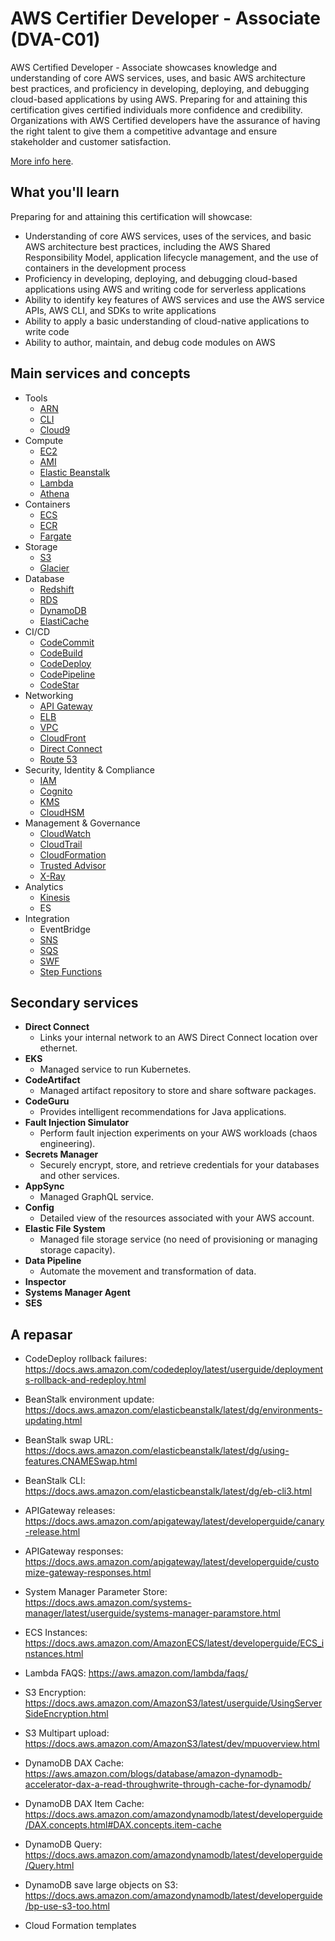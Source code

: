 # AWS Certifier Developer - Associate (DVA-C01)

AWS Certified Developer - Associate showcases knowledge and understanding of core AWS services, uses, and basic AWS architecture best practices, and proficiency in developing, deploying, and debugging cloud-based applications by using AWS. Preparing for and attaining this certification gives certified individuals more confidence and credibility. Organizations with AWS Certified developers have the assurance of having the right talent to give them a competitive advantage and ensure stakeholder and customer satisfaction.

[More info here](https://aws.amazon.com/certification/certified-developer-associate/?nc1=h_ls).

## What you'll learn

Preparing for and attaining this certification will showcase:

- Understanding of core AWS services, uses of the services, and basic AWS architecture best practices, including the AWS Shared Responsibility Model, application lifecycle management, and the use of containers in the development process
- Proficiency in developing, deploying, and debugging cloud-based applications using AWS and writing code for serverless applications
- Ability to identify key features of AWS services and use the AWS service APIs, AWS CLI, and SDKs to write applications
- Ability to apply a basic understanding of cloud-native applications to write code
- Ability to author, maintain, and debug code modules on AWS

## Main services and concepts

- Tools
    - [ARN](ARN.md)
    - [CLI](CLI.md)
    - [Cloud9](Cloud9.md)
- Compute
    - [EC2](EC2.md)
    - [AMI](EC2.md#ami)
    - [Elastic Beanstalk](ElasticBeanstalk.md)
    - [Lambda](Lambda.md)
    - [Athena](Athena.md)
- Containers
    - [ECS](ECS.md)
    - [ECR](ECR.md)
    - [Fargate](Fargate.md)
- Storage
    - [S3](S3.md)
    - [Glacier](S3.md#storage-classes)
- Database
    - [Redshift](Redshift.md)
    - [RDS](RDS.md)
    - [DynamoDB](DynamoDB.md)
    - [ElastiCache](ElastiCache.md)
- CI/CD
    - [CodeCommit](CodeCommit.md)
    - [CodeBuild](CodeBuild.md)
    - [CodeDeploy](CodeDeploy.md)
    - [CodePipeline](CodePipeline.md)
    - [CodeStar](CodeStar.md)
- Networking
    - [API Gateway](APIGateway.md)
    - [ELB](ELB.md)
    - [VPC](VPC.md)
    - [CloudFront](CloudFront.md)
    - [Direct Connect](DirectConnect.md)
    - [Route 53](Route53.md)
- Security, Identity & Compliance
    - [IAM](IAM.md)
    - [Cognito](Cognito.md)
    - [KMS](KMS.md)
    - [CloudHSM](CloudHSM.md)
- Management & Governance
    - [CloudWatch](CloudWatch.md)
    - [CloudTrail](CloudTrail.md)
    - [CloudFormation](CloudFormation.md)
    - [Trusted Advisor](TrustedAdvisor.md)
    - [X-Ray](XRay.md)
- Analytics
    - [Kinesis](Kinesis.md)
    - ES
- Integration
    - EventBridge
    - [SNS](SNS.md)
    - [SQS](SQS.md)
    - [SWF](SWF.md)
    - [Step Functions](StepFunctions.md)

## Secondary services

- **Direct Connect**
    - Links your internal network to an AWS Direct Connect location over ethernet.
- **EKS**
    - Managed service to run Kubernetes.
- **CodeArtifact**
    - Managed artifact repository to store and share software packages.
- **CodeGuru**
    - Provides intelligent recommendations for Java applications.
- **Fault Injection Simulator**
    - Perform fault injection experiments on your AWS workloads (chaos engineering).
- **Secrets Manager**
    - Securely encrypt, store, and retrieve credentials for your databases and other services.
- **AppSync**
    - Managed GraphQL service.
- **Config**
    - Detailed view of the resources associated with your AWS account.
- **Elastic File System**
    - Managed file storage service (no need of provisioning or managing storage capacity).
- **Data Pipeline**
    - Automate the movement and transformation of data.
- **Inspector**
- **Systems Manager Agent**
- **SES**


## A repasar

- CodeDeploy rollback failures: https://docs.aws.amazon.com/codedeploy/latest/userguide/deployments-rollback-and-redeploy.html

- BeanStalk environment update: https://docs.aws.amazon.com/elasticbeanstalk/latest/dg/environments-updating.html
- BeanStalk swap URL: https://docs.aws.amazon.com/elasticbeanstalk/latest/dg/using-features.CNAMESwap.html
- BeanStalk CLI: https://docs.aws.amazon.com/elasticbeanstalk/latest/dg/eb-cli3.html

- APIGateway releases: https://docs.aws.amazon.com/apigateway/latest/developerguide/canary-release.html
- APIGateway responses: https://docs.aws.amazon.com/apigateway/latest/developerguide/customize-gateway-responses.html

- System Manager Parameter Store: https://docs.aws.amazon.com/systems-manager/latest/userguide/systems-manager-paramstore.html

- ECS Instances: https://docs.aws.amazon.com/AmazonECS/latest/developerguide/ECS_instances.html

- Lambda FAQS: https://aws.amazon.com/lambda/faqs/

- S3 Encryption: https://docs.aws.amazon.com/AmazonS3/latest/userguide/UsingServerSideEncryption.html
- S3 Multipart upload: https://docs.aws.amazon.com/AmazonS3/latest/dev/mpuoverview.html

- DynamoDB DAX Cache: https://aws.amazon.com/blogs/database/amazon-dynamodb-accelerator-dax-a-read-throughwrite-through-cache-for-dynamodb/
- DynamoDB DAX Item Cache: https://docs.aws.amazon.com/amazondynamodb/latest/developerguide/DAX.concepts.html#DAX.concepts.item-cache
- DynamoDB Query: https://docs.aws.amazon.com/amazondynamodb/latest/developerguide/Query.html
- DynamoDB save large objects on S3: https://docs.aws.amazon.com/amazondynamodb/latest/developerguide/bp-use-s3-too.html

- Cloud Formation templates